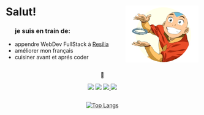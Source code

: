 # Salut!   <img align="right" src="aang.gif" height="150px"></img>

<ul align="left">

### je suis en train de: 
<li>appendre WebDev FullStack à <a href="https://inscricoes.resilia.dev/">Resilia</a></li>
<li>améliorer mon français</li>
<li>cuisiner avant et aprés coder</li>
</ul>

##
<div align="center"> 
🐝

 <a href="mailto:ml.ri7u@gmail.com?subject=Olá%20Edu!"><img src="https://img.shields.io/badge/Gmail-D14836?style=for-the-badge&logo=gmail&logoColor=white"></a>
 <a href="https://api.whatsapp.com/send?phone=5511993694958&text=Olá%20Edu!"><img src="https://img.shields.io/badge/WhatsApp-25D366?style=for-the-badge&logo=whatsapp&logoColor=white"></a>
 <a href="https://www.linkedin.com/in/edu-moreira-aa9304226/"><img src="https://img.shields.io/badge/LinkedIn-0077B5?style=for-the-badge&logo=linkedin&logoColor=white">
 </img></a>
 <a href="https://twitter.com/Bariegh_BR"><img src="https://img.shields.io/badge/Twitter-1DA1F2?style=for-the-badge&logo=twitter&logoColor=white
"></img><a>
</div>

##

<div align="center">

 [![Top Langs](https://github-readme-stats.vercel.app/api/top-langs/?username=Moreira-Edu&layout=compact)](https://github.com/Moreira-Edu/Moreira-Edu)
</div>




